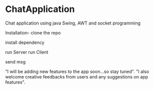 # ChatApplication
Chat application using java Swing, AWT and socket programming

Installation- clone the repo

install dependency

run Server run Client

send msg

"I will be adding new features to the app soon...so stay tuned".
"I also welcome creative feedbacks from users and any suggestions on app features".
